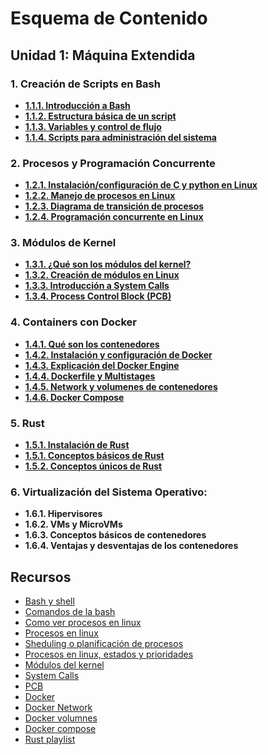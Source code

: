 # Esquema de Contenido

## Unidad 1: Máquina Extendida



### 1. Creación de Scripts en Bash

- [**1.1.1. Introducción a Bash**](bash_scripts.md#1-2-1-introducción-a-bash)
- [**1.1.2. Estructura básica de un script**](bash_scripts.md#1-2-2-estructura-básica-de-un-script)
- [**1.1.3. Variables y control de flujo**](bash_scripts.md#1-2-3-variables-y-control-de-flujo)
- [**1.1.4. Scripts para administración del sistema**](bash_scripts.md#1-2-4-scripts-para-administración-del-sistema)


### 2. Procesos y Programación Concurrente
- [**1.2.1. Instalación/configuración de C y python en Linux**](procesos_concurrencia.md#21-instalaciónconfiguración-de-c-y-python-en-linux)
- [**1.2.2. Manejo de procesos en Linux**](procesos_concurrencia.md#22-manejo-de-procesos-en-linux)
- [**1.2.3. Diagrama de transición de procesos**](procesos_concurrencia.md#23-diagrama-de-transición-de-procesos)
- [**1.2.4. Programación concurrente en Linux**](procesos_concurrencia.md#24-programación-concurrente-en-linux)

### 3. Módulos de Kernel

- [**1.3.1. ¿Qué son los módulos del kernel?**](modulos.md#31-qué-son-los-módulos-del-kernel)
- [**1.3.2. Creación de módulos en Linux**](modulos.md#32-creación-de-módulos-en-linux)
- [**1.3.3. Introducción a System Calls**](modulos.md#33-introducción-a-system-calls)
- [**1.3.4. Process Control Block (PCB)**](modulos.md#34-process-control-block-pcb)

### 4. Containers con Docker
- [**1.4.1. Qué son los contenedores**](contenedores.md#4-contenedores-con-docker)
- [**1.4.2. Instalación y configuración de Docker**](contenedores.md#42-instalación-y-configuración-de-docker)
- [**1.4.3. Explicación del Docker Engine**](contenedores.md#43-explicación-del-docker-engine)
- [**1.4.4. Dockerfile y Multistages**](contenedores.md#44-dockerfile-y-multistages)
- [**1.4.5. Network y volumenes de contenedores**](contenedores.md#45-network-y-volumenes-de-contenedores)
- [**1.4.6. Docker Compose**](contenedores.md#46-docker-compose)

### 5. Rust

- [**1.5.1. Instalación de Rust**](rust.md#151-instalación-de-rust)
- [**1.5.1. Conceptos básicos de Rust**](rust.md#152-conceptos-básicos-de-rust)
- [**1.5.2. Conceptos únicos de Rust**](rust.md#153-conceptos-avanzados)

### 6. Virtualización del Sistema Operativo:

- **1.6.1. Hipervisores**
- **1.6.2. VMs y MicroVMs**
- **1.6.3. Conceptos básicos de contenedores**
- **1.6.4. Ventajas y desventajas de los contenedores**

## Recursos

- [Bash y shell](https://recluit.com/que-es-bash/#:~:text=Bash%20es%20un%20programa%20shell,los%20sistemas%20operativos%20GNU%2FLinux.)
- [Comandos de la bash](https://devhints.io/bash)
- [Como ver procesos en linux](https://www.hostinger.es/tutoriales/ver-procesos-en-linux#:~:text=Un%20proceso%20es%20la%20ejecuci%C3%B3n,varios%20procesos%20para%20diferentes%20tareas.)
- [Procesos en linux](https://apuntes.de/linux-certificacion-lpi/los-procesos-de-linux/#gsc.tab=0)
- [Sheduling o planificación de procesos](https://fisop.github.io/apunte/scheduling.html)
- [Procesos en linux, estados y prioridades](https://juncotic.com/procesos-en-linux-estados-y-prioridades/)
- [Módulos del kernel](https://www.scaler.com/topics/linux-kernel-module/)
- [System Calls](https://manybutfinite.com/post/system-calls/)
- [PCB](https://www.baeldung.com/linux/pcb)
- [Docker](https://docs.docker.com/engine/install/)
- [Docker Network](https://docs.docker.com/engine/network/)
- [Docker volumnes](https://docs.docker.com/engine/storage/volumes/)
- [Docker compose](https://docs.docker.com/compose/)
- [Rust playlist](https://youtube.com/playlist?list=PLai5B987bZ9CoVR-QEIN9foz4QCJ0H2Y8&si=hoEtDwQ3E1GzNCUM)